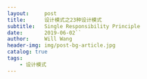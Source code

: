 ```yaml
---
layout:     post
title:      设计模式之23种设计模式
subtitle:   Single Responsibility Principle
date:       2019-06-02``
author:     Will Wang
header-img: img/post-bg-article.jpg
catalog: true
tags:
    - 设计模式
---
```




